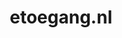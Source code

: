 ---
layout: post
title:  "etoegang.nl"
internal_url:  "/dutchgov/etoegang.nl.html"
subdomains_count: 18
all_subdomains_count: 28
urls_count: 5
ssl_rank: 0
http_rank: 61.8
url_link: /data/etoegang.nl/urls.txt
all_subdomains_link: /data/etoegang.nl/all_subdomains.txt
subdomains_link: /data/etoegang.nl/subdomains.txt
categories: dutchgov
---